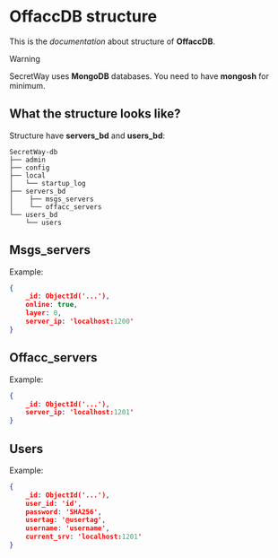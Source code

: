 # OffaccDB structure

This is the *documentation* about structure of **OffaccDB**.

> [!WARNING]
> SecretWay uses **MongoDB** databases.
> You need to have **mongosh** for minimum.

## What the structure looks like?

Structure have **servers_bd** and **users_bd**:
```tree
SecretWay-db
├── admin
├── config
├── local
│   └── startup_log
├── servers_bd
│    ├── msgs_servers
│    └── offacc_servers
└── users_bd
    └── users

```

## Msgs_servers

Example:
```json
{
	_id: ObjectId('...'),
	online: true,
	layer: 0,
	server_ip: 'localhost:1200'
}
```

## Offacc_servers

Example:
```json
{
	_id: ObjectId('...'),
	server_ip: 'localhost:1201'
}
```

## Users

Example:
```json
{
	_id: ObjectId('...'),
	user_id: 'id',
	password: 'SHA256',
	usertag: '@usertag',
	username: 'username',
	current_srv: 'localhost:1201'
}
```